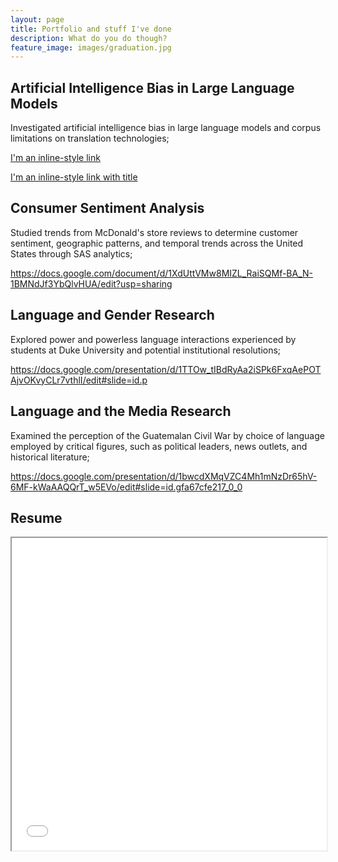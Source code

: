 ```yaml
---
layout: page
title: Portfolio and stuff I've done
description: What do you do though?
feature_image: images/graduation.jpg
---
```


## Artificial Intelligence Bias in Large Language Models

Investigated artificial intelligence bias in large language models and corpus limitations on translation technologies;

[I'm an inline-style link](https://www.google.com)

[I'm an inline-style link with title](https://www.google.com "Google's Homepage")

## Consumer Sentiment Analysis

Studied trends from McDonald's store reviews to determine customer sentiment, geographic patterns, and temporal trends across the United States through SAS analytics;

https://docs.google.com/document/d/1XdUttVMw8MIZL_RaiSQMf-BA_N-1BMNdJf3YbQlvHUA/edit?usp=sharing

## Language and Gender Research

Explored power and powerless language interactions experienced by students at Duke University and potential institutional resolutions;

https://docs.google.com/presentation/d/1TTOw_tIBdRyAa2iSPk6FxqAePOTAjvOKvyCLr7vthlI/edit#slide=id.p

## Language and the Media Research

Examined the perception of the Guatemalan Civil War by choice of language employed by critical figures, such as political leaders, news outlets, and historical literature;

https://docs.google.com/presentation/d/1bwcdXMqVZC4Mh1mNzDr65hV-6MF-kWaAAQQrT_w5EVo/edit#slide=id.gfa67cfe217_0_0

## Resume

<iframe width="100%" height="500" src="docs/resume.pdf">

